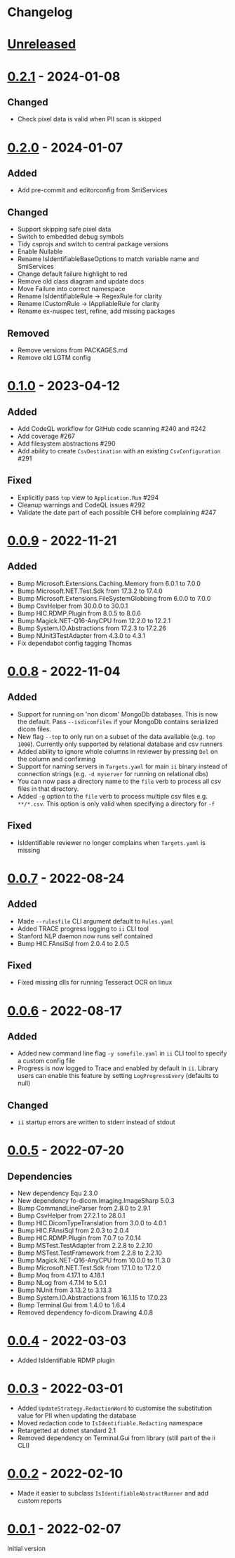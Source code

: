 # Changelog

# [Unreleased]

# [0.2.1] - 2024-01-08

## Changed

- Check pixel data is valid when PII scan is skipped

# [0.2.0] - 2024-01-07

## Added

-   Add pre-commit and editorconfig from SmiServices

## Changed

-   Support skipping safe pixel data
-   Switch to embedded debug symbols
-   Tidy csprojs and switch to central package versions
-   Enable Nullable
-   Rename IsIdentifiableBaseOptions to match variable name and SmiServices
-   Change default failure highlight to red
-   Remove old class diagram and update docs
-   Move Failure into correct namespace
-   Rename IsIdentifiableRule -> RegexRule for clarity
-   Rename ICustomRule -> IAppliableRule for clarity
-   Rename ex-nuspec test, refine, add missing packages

## Removed

-   Remove versions from PACKAGES.md
-   Remove old LGTM config

# [0.1.0] - 2023-04-12

## Added

-   Add CodeQL workflow for GitHub code scanning #240 and #242
-   Add coverage #267
-   Add filesystem abstractions #290
-   Add ability to create `CsvDestination` with an existing `CsvConfiguration` #291

## Fixed

-   Explicitly pass `top` view to `Application.Run` #294
-   Cleanup warnings and CodeQL issues #292
-   Validate the date part of each possible CHI before complaining #247

# [0.0.9] - 2022-11-21

## Added

-   Bump Microsoft.Extensions.Caching.Memory from 6.0.1 to 7.0.0
-   Bump Microsoft.NET.Test.Sdk from 17.3.2 to 17.4.0
-   Bump Microsoft.Extensions.FileSystemGlobbing from 6.0.0 to 7.0.0
-   Bump CsvHelper from 30.0.0 to 30.0.1
-   Bump HIC.RDMP.Plugin from 8.0.5 to 8.0.6
-   Bump Magick.NET-Q16-AnyCPU from 12.2.0 to 12.2.1
-   Bump System.IO.Abstractions from 17.2.3 to 17.2.26
-   Bump NUnit3TestAdapter from 4.3.0 to 4.3.1
-   Fix dependabot config tagging Thomas

# [0.0.8] - 2022-11-04

## Added

-   Support for running on 'non dicom' MongoDb databases. This is now the default. Pass `--isdicomfiles` if your MongoDb contains serialized dicom files.
-   New flag `--top` to only run on a subset of the data available (e.g. `top 1000`). Currently only supported by relational database and csv runners
-   Added ability to ignore whole columns in reviewer by pressing `Del` on the column and confirming
-   Support for naming servers in `Targets.yaml` for main `ii` binary instead of connection strings (e.g. `-d myserver` for running on relational dbs)
-   You can now pass a directory name to the `file` verb to process all csv files in that directory.
-   Added `-g` option to the `file` verb to process multiple csv files e.g. `**/*.csv`. This option is only valid when specifying a directory for `-f`

## Fixed

-   IsIdentifiable reviewer no longer complains when `Targets.yaml` is missing

# [0.0.7] - 2022-08-24

## Added

-   Made `--rulesfile` CLI argument default to `Rules.yaml`
-   Added TRACE progress logging to `ii` CLI tool
-   Stanford NLP daemon now runs self contained
-   Bump HIC.FAnsiSql from 2.0.4 to 2.0.5

## Fixed

-   Fixed missing dlls for running Tesseract OCR on linux

# [0.0.6] - 2022-08-17

## Added

-   Added new command line flag `-y somefile.yaml` in `ii` CLI tool to specify a custom config file
-   Progress is now logged to Trace and enabled by default in `ii`. Library users can enable this feature by setting `LogProgressEvery` (defaults to null)

## Changed

-   `ii` startup errors are written to stderr instead of stdout

# [0.0.5] - 2022-07-20

## Dependencies

-   New dependency Equ 2.3.0
-   New dependency fo-dicom.Imaging.ImageSharp 5.0.3
-   Bump CommandLineParser from 2.8.0 to 2.9.1
-   Bump CsvHelper from 27.2.1 to 28.0.1
-   Bump HIC.DicomTypeTranslation from 3.0.0 to 4.0.1
-   Bump HIC.FAnsiSql from 2.0.3 to 2.0.4
-   Bump HIC.RDMP.Plugin from 7.0.7 to 7.0.14
-   Bump MSTest.TestAdapter from 2.2.8 to 2.2.10
-   Bump MSTest.TestFramework from 2.2.8 to 2.2.10
-   Bump Magick.NET-Q16-AnyCPU from 10.0.0 to 11.3.0
-   Bump Microsoft.NET.Test.Sdk from 17.1.0 to 17.2.0
-   Bump Moq from 4.17.1 to 4.18.1
-   Bump NLog from 4.7.14 to 5.0.1
-   Bump NUnit from 3.13.2 to 3.13.3
-   Bump System.IO.Abstractions from 16.1.15 to 17.0.23
-   Bump Terminal.Gui from 1.4.0 to 1.6.4
-   Removed dependency fo-dicom.Drawing 4.0.8

# [0.0.4] - 2022-03-03

-   Added IsIdentifiable RDMP plugin

# [0.0.3] - 2022-03-01

-   Added `UpdateStrategy.RedactionWord` to customise the substitution value for PII when updating the database
-   Moved redaction code to `IsIdentifiable.Redacting` namespace
-   Retargetted at dotnet standard 2.1
-   Removed dependency on Terminal.Gui from library (still part of the ii CLI)

# [0.0.2] - 2022-02-10

-   Made it easier to subclass `IsIdentifiableAbstractRunner` and add custom reports

# [0.0.1] - 2022-02-07

Initial version

[Unreleased]: https://github.com/SMI/IsIdentifiable/compare/v0.2.1..main
[0.2.1]: https://github.com/SMI/IsIdentifiable/compare/v0.2.0..v0.2.1
[0.2.0]: https://github.com/SMI/IsIdentifiable/compare/v0.1.0..v0.2.0
[0.1.0]: https://github.com/SMI/IsIdentifiable/compare/v0.0.9..v0.1.0
[0.0.9]: https://github.com/SMI/IsIdentifiable/compare/v0.0.8..v0.0.9
[0.0.8]: https://github.com/SMI/IsIdentifiable/compare/v0.0.7..v0.0.8
[0.0.7]: https://github.com/SMI/IsIdentifiable/compare/v0.0.6..v0.0.7
[0.0.6]: https://github.com/SMI/IsIdentifiable/compare/v0.0.5..v0.0.6
[0.0.5]: https://github.com/SMI/IsIdentifiable/compare/v0.0.4..v0.0.5
[0.0.4]: https://github.com/SMI/IsIdentifiable/compare/v0.0.3..v0.0.4
[0.0.3]: https://github.com/SMI/IsIdentifiable/compare/v0.0.2..v0.0.3
[0.0.2]: https://github.com/SMI/IsIdentifiable/releases/tag/v0.0.2
[0.0.1]: https://github.com/SMI/IsIdentifiable/releases/tag/v0.0.1
